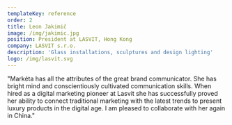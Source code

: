```yaml
---
templateKey: reference
order: 2
title: Leon Jakimič
image: /img/jakimic.jpg
position: President at LASVIT, Hong Kong
company: LASVIT s.r.o.
description: 'Glass installations, sculptures and design lighting'
logo: /img/lasvit.svg
---
```

"Markéta has all the attributes of the great brand communicator. She has bright mind and conscientiously cultivated communication skills. When hired as a digital marketing pioneer at Lasvit she has successfully proved her ability to connect traditional marketing with the latest trends to present luxury products in the digital age. I am pleased to collaborate with her again in China."
